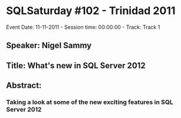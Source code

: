 # SQLSaturday #102 - Trinidad 2011
Event Date: 11-11-2011 - Session time: 00:00:00 - Track: Track 1
## Speaker: Nigel Sammy
## Title: What's new in SQL Server 2012
## Abstract:
### Taking a look at some of the new exciting features in SQL Server 2012
